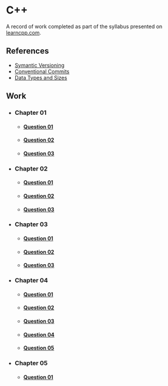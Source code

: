 # C++

A record of work completed as part of the syllabus presented on [learncpp.com](https://www.learncpp.com).

## References

- [Symantic Versioning](./References/SymanticVersioning.md)
- [Conventional Commits](./References/ConventionalCommits.md)
- [Data Types and Sizes](./References/DataTypesSizes.md)

## Work

- ### Chapter 01

    - #### [Question 01](Chapter01/Question01.md)

    - #### [Question 02](Chapter01/Question02.md)

    - #### [Question 03](Chapter01/Question03.md)

- ### Chapter 02

    - #### [Question 01](Chapter02/Question01.md)
  
    - #### [Question 02](Chapter02/Question02.md)

    - #### [Question 03](Chapter02/Question03.md)

- ### Chapter 03

    - #### [Question 01](Chapter03/Question01.md)

    - #### [Question 02](Chapter03/Question02.md)
  
    - #### [Question 03](Chapter03/Question03.md)

- ### Chapter 04

    - #### [Question 01](Chapter04/Question01.md)

    - #### [Question 02](Chapter04/Question02.md)
  
    - #### [Question 03](Chapter04/Question03.md)
  
    - #### [Question 04](Chapter04/Question04.md)

    - #### [Question 05](Chapter04/Question05.md)

- ### Chapter 05

    - #### [Question 01](Chapter05/Question01.md)